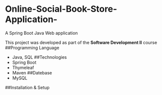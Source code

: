 # Online-Social-Book-Store-Application-
A Spring Boot Java Web application 

This project was developed as part of the **Software Development II** course
##Programming Language
- Java, SQL
##Technologies
- Spring Boot
- Thymeleaf
- Maven
##Datebase
- MySQL

##Installation & Setup
